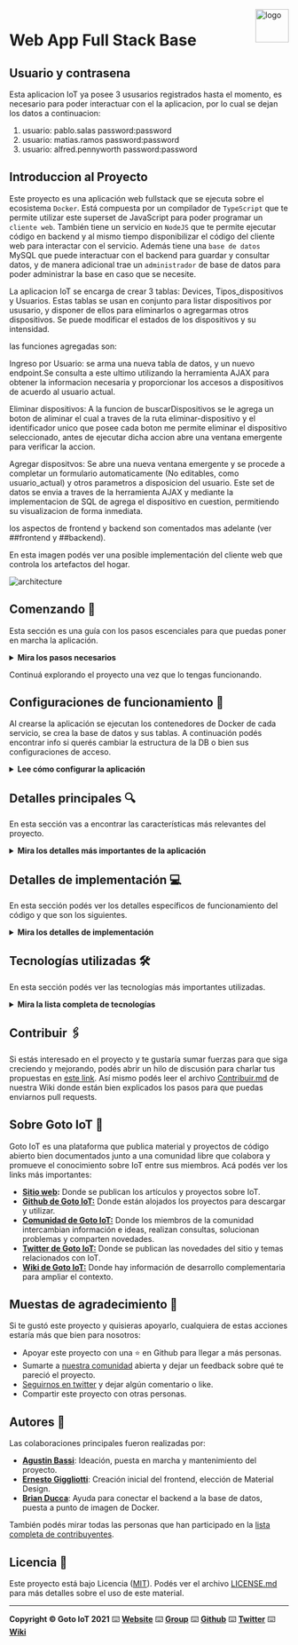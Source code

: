 <a href="https://www.gotoiot.com/">
    <img src="doc/gotoiot-logo.png" alt="logo" title="Goto IoT" align="right" width="60" height="60" />
</a>

Web App Full Stack Base
=======================
## Usuario y contrasena 

Esta aplicacion IoT ya posee 3 ususarios registrados hasta el momento, es necesario para poder interactuar con el la aplicacion, por lo cual se dejan los datos a continuacion:

1) usuario: pablo.salas password:password
2) usuario: matias.ramos password:password
3) usuario: alfred.pennyworth password:password


## Introduccion al Proyecto

Este proyecto es una aplicación web fullstack que se ejecuta sobre el ecosistema `Docker`. Está compuesta por un compilador de `TypeScript` que te permite utilizar este superset de JavaScript para poder programar un `cliente web`. También tiene un servicio en `NodeJS` que te permite ejecutar código en backend y al mismo tiempo disponibilizar el código del cliente web para interactar con el servicio. Además tiene una `base de datos` MySQL que puede interactuar con el backend para guardar y consultar datos, y de manera adicional trae un `administrador` de base de datos para poder administrar la base en caso que se necesite.

La aplicacion IoT se encarga de crear 3 tablas: Devices, Tipos_dispositivos y Usuarios. Estas tablas se usan en conjunto para listar dispositivos por ususario, y disponer de ellos para eliminarlos o agregarmas otros dispositivos. Se puede modificar el estados de los dispositivos y su intensidad. 

las funciones agregadas son:

Ingreso por Usuario: se arma una nueva tabla de datos, y un nuevo endpoint.Se consulta a este ultimo utilizando la herramienta AJAX para obtener la informacion necesaria y proporcionar los accesos a dispositivos de acuerdo al usuario actual.

Eliminar dispositivos: A la funcion de buscarDispositivos se le agrega un boton de aliminar el cual a traves de la ruta eliminar-dispositivo y el identificador unico que posee cada boton me permite eliminar el dispositivo seleccionado, antes de ejecutar dicha accion abre una ventana emergente para verificar la accion.

Agregar dispositvos: Se abre una nueva ventana emergente y se procede a completar un formulario automaticamente (No editables, como usuario_actual) y otros parametros a disposicion del usuario. Este set de datos se envia a traves de la herramienta AJAX y mediante la implementacion de SQL de agrega el dispositivo en cuestion, permitiendo su visualizacion de forma inmediata. 

los aspectos de frontend y backend son comentados mas adelante (ver ##frontend y ##backend).

En esta imagen podés ver una posible implementación del cliente web que controla los artefactos del hogar.

![architecture](doc/webapp-example-1.png)

## Comenzando 🚀

Esta sección es una guía con los pasos escenciales para que puedas poner en marcha la aplicación.

<details><summary><b>Mira los pasos necesarios</b></summary><br>

### Instalar las dependencias

Para correr este proyecto es necesario que instales `Docker` y `Docker Compose`. 

En [este artículo](https://www.gotoiot.com/pages/articles/docker_installation_linux/) publicado en nuestra web están los detalles para instalar Docker y Docker Compose en una máquina Linux. Si querés instalar ambas herramientas en una Raspberry Pi podés seguir [este artículo](https://www.gotoiot.com/pages/articles/rpi_docker_installation) de nuestra web que te muestra todos los pasos necesarios.

En caso que quieras instalar las herramientas en otra plataforma o tengas algún incoveniente, podes leer la documentación oficial de [Docker](https://docs.docker.com/get-docker/) y también la de [Docker Compose](https://docs.docker.com/compose/install/).

Continua con la descarga del código cuando tengas las dependencias instaladas y funcionando.

### Descargar el código

Para descargar el código, lo más conveniente es que realices un `fork` de este proyecto a tu cuenta personal haciendo click en [este link](https://github.com/gotoiot/app-fullstack-base/fork). Una vez que ya tengas el fork a tu cuenta, descargalo con este comando (acordate de poner tu usuario en el link):

```
git clone https://github.com/USER/app-fullstack-base.git
```

> En caso que no tengas una cuenta en Github podes clonar directamente este repo.

### Ejecutar la aplicación

Para ejecutar la aplicación tenes que correr el comando `docker-compose up` desde la raíz del proyecto. Este comando va a descargar las imágenes de Docker de node, de typescript, de la base datos y del admin de la DB, y luego ponerlas en funcionamiento. 

Para acceder al cliente web ingresa a a la URL [http://localhost:8000/](http://localhost:8000/) y para acceder al admin de la DB accedé a [localhost:8001/](http://localhost:8001/). 

Si pudiste acceder al cliente web y al administrador significa que la aplicación se encuentra corriendo bien. 

> Si te aparece un error la primera vez que corres la app, deteńe el proceso y volvé a iniciarla. Esto es debido a que el backend espera que la DB esté creada al iniciar, y en la primera ejecución puede no alcanzar a crearse. A partir de la segunda vez el problema queda solucionado.

</details>

Continuá explorando el proyecto una vez que lo tengas funcionando.

## Configuraciones de funcionamiento 🔩

Al crearse la aplicación se ejecutan los contenedores de Docker de cada servicio, se crea la base de datos y sus tablas. A continuación podés encontrar info si querés cambiar la estructura de la DB o bien sus configuraciones de acceso.

<details><summary><b>Lee cómo configurar la aplicación</b></summary><br>

### Configuración de la DB

Como ya comprobaste, para acceder PHPMyAdmin tenés que ingresar en la URL [localhost:8001/](http://localhost:8001/). En el login del administrador, el usuario para acceder a la db es `root` y contraseña es la variable `MYSQL_ROOT_PASSWORD` del archivo `docker-compose.yml`.

Para el caso del servicio de NodeJS que se comunica con la DB fijate que en el archivo `src/backend/mysql-connector.js` están los datos de acceso para ingresar a la base.

Si quisieras cambiar la contraseña, puertos, hostname u otras configuraciones de la DB deberías primero modificar el servicio de la DB en el archivo `docker-compose.yml` y luego actualizar las configuraciones para acceder desde PHPMyAdmin y el servicio de NodeJS.

### Estructura de la DB

Al iniciar el servicio de la base de datos, si esta no está creada toma el archivo que se encuentra en `db/dumps/smart_home.sql` para crear la base de datos automáticamente.

En ese archivo está la configuración de la tabla `Devices` y otras configuraciones más. Si quisieras cambiar algunas configuraciones deberías modificar este archivo y crear nuevamente la base de datos para que se tomen en cuenta los cambios.

Tené en cuenta que la base de datos se crea con permisos de superusuario por lo que no podrías borrar el directorio con tu usuario de sistema, para eso debés hacerlo con permisos de administrador. En ese caso podés ejecutar el comando `sudo rm -r db/data` para borrar el directorio completo.

</details>


## Detalles principales 🔍

En esta sección vas a encontrar las características más relevantes del proyecto.

<details><summary><b>Mira los detalles más importantes de la aplicación</b></summary><br>
<br>

### Arquitectura de la aplicación

Como ya pudiste ver, la aplicación se ejecuta sobre el ecosistema Docker, y en esta imagen podés ver el diagrama de arquitectura.

![architecture](doc/architecture.png)

### El cliente web

El cliente web es una Single Page Application que se comunica con el servicio en NodeJS mediante JSON a través de requests HTTP. Puede consultar el estado de dispositivos en la base de datos (por medio del servicio en NodeJS) y también cambiar el estado de los mismos. Los estilos del código están basados en **Material Design**.

### El servicio web

El servicio en **NodeJS** posee distintos endpoints para comunicarse con el cliente web mediante requests HTTP enviando **JSON** en cada transacción. Procesando estos requests es capaz de comunicarse con la base de datos para consultar y controlar el estado de los dispositivos, y devolverle una respuesta al cliente web también en formato JSON. Así mismo el servicio es capaz de servir el código del cliente web.

### La base de datos

La base de datos se comunica con el servicio de NodeJS y permite almacenar el estado de los dispositivos en la tabla **Devices**. Ejecuta un motor **MySQL versión 5.7** y permite que la comunicación con sus clientes pueda realizarse usando usuario y contraseña en texto plano. En versiones posteriores es necesario brindar claves de acceso, por este motivo la versión 5.7 es bastante utilizada para fases de desarrollo.

### El administrador de la DB

Para esta aplicación se usa **PHPMyAdmin**, que es un administrador de base de datos web muy utilizado y que podés utilizar en caso que quieras realizar operaciones con la base, como crear tablas, modificar columnas, hacer consultas y otras cosas más.

### El compilador de TypeScript

**TypeScript** es un lenguaje de programación libre y de código abierto desarrollado y mantenido por Microsoft. Es un superconjunto de JavaScript, que esencialmente añade tipos estáticos y objetos basados en clases. Para esta aplicación se usa un compilador de TypeScript basado en una imagen de [Harmish](https://hub.docker.com/r/harmish) en Dockerhub, y está configurado para monitorear en tiempo real los cambios que se realizan sobre el directorio **src/frontend/ts** y automáticamente generar código compilado a JavaScript en el directorio  **src/frontend/js**. Los mensajes del compilador aparecen automáticamente en la terminal al ejecutar el comando **docker-compose up**.

### Ejecución de servicios

Los servicios de la aplicación se ejecutan sobre **contenedores de Docker**, así se pueden desplegar de igual manera en diferentes plataformas. Los detalles sobre cómo funcionan los servicios los podés ver directamente en el archivo **docker-compose.yml**.

### Organización del proyecto

En la siguiente ilustración podés ver cómo está organizado el proyecto para que tengas en claro qué cosas hay en cada lugar.

```sh
├── db                          # directorio de la DB
│   ├── data                    # estructura y datos de la DB
│   └── dumps                   # directorio de estructuras de la DB
│       └── smart_home.sql      # estructura con la base de datos "smart_home"
├── doc                         # documentacion general del proyecto
└── src                         # directorio codigo fuente
│   ├── backend                 # directorio para el backend de la aplicacion
│   │   ├── index.js            # codigo principal del backend
│   │   ├── mysql-connector.js  # codigo de conexion a la base de datos
│   │   ├── package.json        # configuracion de proyecto NodeJS
│   │   └── package-lock.json   # configuracion de proyecto NodeJS
│   └── frontend                # directorio para el frontend de la aplicacion
│       ├── js                  # codigo javascript que se compila automáticamente
│       ├── static              # donde alojan archivos de estilos, imagenes, fuentes, etc.
│       ├── ts                  # donde se encuentra el codigo TypeScript a desarrollar
│       └── index.html          # archivo principal del cliente HTML
├── docker-compose.yml          # archivo donde se aloja la configuracion completa
├── README.md                   # este archivo
├── CHANGELOG.md                # archivo para guardar los cambios del proyecto
├── LICENSE.md                  # licencia del proyecto
```

> No olvides ir poniendo tus cambios en el archivo `CHANGELOG.md` a medida que avanzas en el proyecto.

</details>

## Detalles de implementación 💻

En esta sección podés ver los detalles específicos de funcionamiento del código y que son los siguientes.

<details><summary><b>Mira los detalles de implementación</b></summary><br>

### Agregar un dispositivo

Para agregar un dispositivo, el cliente debe ingresar con su usuario y contrasena, en consecuencia se listaran sus dispositivos y se habilita la opcion de agregar dispositivo. esta opcion se encuentra disponible a partir de un boton flotante en el margen derecho de la pagina web. Este boton abre una ventana emergente y se debera completar todos los datos solicitados: nombre, descripcion y tipo de dispositivo,los datos del usuario de autocompletan en el ingreso y no pueden ser modificados.Luego se presiona enviar. en caso de que todos los datos esten llenos se agrega a la base datos y se vera reflejado inmediatamente en pantalla.

### Frontend

Para el frontend empleamos el sistema de 12 columnas de Materialize (basado en CSS). De esta forma de ajusta la pantalla a los distintos tamanos de pantalla: XXL, XL, M, s. este Diseno en particular posee 3 columnas, una para las opciones de usuario (actualmente solo esta el ingreso, pero a futuro se puede agregar: AYUDA, ADMINISTRACION DE USUARIOS, NOVEDADES, etc. en el medio se encuentra la lista de dispositivos y en el margen derecho los botones flotantes para administrar los dispositivos (actualmente solo esta agregar, pero se puede sumar: Editar, ocultar, Programar, etc).

En el main.ts se emplea la tecnologia AJAX para realizar solicitades asincronas al servidor desde la pagina WEB. Para ello enviamos los datos en formato JSON. Este proceso requiere la creacion de un objeto que permita realizar solicitudes HTTP (XMLHttpRequest), configuracion del metodo OPEN para especificar el tipo de solicitud y monitoreo de la funcion de devolucion de llamana (onreadystatechangue). 
Esta tecnologia AJAX es la mas importante del proyecto ya que nos permite comunicarnos con el Backend.

Todos los elementos HTML que se le agregaron el evento de "escucha" al click, se encuentran en window.addEventListener(). Las funciones consecuentes a este evente se encuentran en el handleEvent().

### Backend

El backend en Node.js utiliza una base de datos MySQL a traves del puerto de escucha 3000. Se crea una instancia de Express y se habilita CORS.
SE definen distintas rutas para los diferentes servicios escpecificos que la aplicacion puede brindar.Se realizan consultas y operaciones en la base de datos MySQL en respuesta a estas rutas. Estos servicios refieren a sumar dispositivos, elimnarlos, consultar los datos de usuario, etc.
Se utiliza express.json() para parsear datos en formato JSON.


<details><summary><b>Ver los endpoints disponibles</b></summary><br>

Completá todos los endpoints del backend con los metodos disponibles, los headers y body que recibe, lo que devuelve, ejemplos, etc.

1) Devolver el estado de los dispositivos.

```json
{
    "method": "GET",
    "request_headers": {
        "Content-Type": "application/json"
    },
    "request_body": "",
    "response_code": 200,
    "response_body": {
        "devices": [
            {
                "id": 1,
                "name": "Lampara 1",
                "status": 1,
                "description": "Luz living",
                "type": 0,
                "binario": 0,
                "initial_value": 69,
                "id_user": 1
            },
            {
                "id": 2,
                "name": "Lampara 2",
                "status": 0,
                "description": "Luz cocina",
                "type": 0,
                "binario": 0,
                "initial_value": 80,
                "id_user": 1
            },
            // ... (otros dispositivos)
        ]
    }
}
``` 
2) EStablecer estado y parametro configurable del dispositivo
```json
{
    "method": "POST",
    "request_headers": "application/json",
    "request_body": {
        "id": 1,
        "state": true,
        "initial_value": 0
    },
    "response_code": 200,
    "response_body": {
        "message": "Device updated successfully"
    }
}

3) obtener los datos de Usuario

{
    "method": "GET",
    "request_headers": "application/json",
    "request_body": "",
    "response_code": 200,
    "response_body": {
        "usuarios": [
            {
                "id": 1,
                "nombre": "Pablo",
                "contrasena": "text"
            },
            {
                "id": 2,
                "nombre": "Maria",
                "contrasena": "texto"
            }
        ]
    }
}

4) Obtener los tipos de Dsipositivos

{
    "method": "GET",
    "request_headers": "application/json",
    "request_body": "",
    "response_code": 200,
    "response_body": {
        "tipos_dispositivos": [
            {
                "id": 1,
                "binario": true,
                "descripcion": "Dispositivo de iluminación"
            },
            {
                "id": 2,
                "nombre": false,
                "descripcion": "Dispositivo de control de temperatura"
            }
        ]
    }
}

5) Agregar dispositivos

{
    "method": "POST",
    "request_headers": "application/json",
    "request_body": {
        "name": "New Device",
        "description": "A newly added device",
        "state": true,
        "type": 1,
        "binario": false,
        "initial_value": 0,
        "id_user": 1
    },
    "response_code": 200,
    "response_body": {
        "message": "Device added successfully"
    }
}

6) Eliminar dispositivos 

{
    "method": "DELETE",
    "request_headers": "application/json",
    "request_body": {
        "id": 1
    },
    "response_code": 200,
    "response_body": {
        "message": "Device deleted successfully"
    }
}

``` 

</details>

</details>


## Tecnologías utilizadas 🛠️

En esta sección podés ver las tecnologías más importantes utilizadas.

<details><summary><b>Mira la lista completa de tecnologías</b></summary><br>

* [Docker](https://www.docker.com/) - Ecosistema que permite la ejecución de contenedores de software.
* [Docker Compose](https://docs.docker.com/compose/) - Herramienta que permite administrar múltiples contenedores de Docker.
* [Node JS](https://nodejs.org/es/) - Motor de ejecución de código JavaScript en backend.
* [MySQL](https://www.mysql.com/) - Base de datos para consultar y almacenar datos.
* [PHPMyAdmin](https://www.phpmyadmin.net/) - Administrador web de base de datos.
* [Material Design](https://material.io/design) - Bibliotecas de estilo responsive para aplicaciones web.
* [TypeScript](https://www.typescriptlang.org/) - Superset de JavaScript tipado y con clases.

</details>

## Contribuir 🖇️

Si estás interesado en el proyecto y te gustaría sumar fuerzas para que siga creciendo y mejorando, podés abrir un hilo de discusión para charlar tus propuestas en [este link](https://github.com/gotoiot/app-fullstack-base/issues/new). Así mismo podés leer el archivo [Contribuir.md](https://github.com/gotoiot/gotoiot-doc/wiki/Contribuir) de nuestra Wiki donde están bien explicados los pasos para que puedas enviarnos pull requests.

## Sobre Goto IoT 📖

Goto IoT es una plataforma que publica material y proyectos de código abierto bien documentados junto a una comunidad libre que colabora y promueve el conocimiento sobre IoT entre sus miembros. Acá podés ver los links más importantes:

* **[Sitio web](https://www.gotoiot.com/):** Donde se publican los artículos y proyectos sobre IoT. 
* **[Github de Goto IoT:](https://github.com/gotoiot)** Donde están alojados los proyectos para descargar y utilizar. 
* **[Comunidad de Goto IoT:](https://groups.google.com/g/gotoiot)** Donde los miembros de la comunidad intercambian información e ideas, realizan consultas, solucionan problemas y comparten novedades.
* **[Twitter de Goto IoT:](https://twitter.com/gotoiot)** Donde se publican las novedades del sitio y temas relacionados con IoT.
* **[Wiki de Goto IoT:](https://github.com/gotoiot/doc/wiki)** Donde hay información de desarrollo complementaria para ampliar el contexto.

## Muestas de agradecimiento 🎁

Si te gustó este proyecto y quisieras apoyarlo, cualquiera de estas acciones estaría más que bien para nosotros:

* Apoyar este proyecto con una ⭐ en Github para llegar a más personas.
* Sumarte a [nuestra comunidad](https://groups.google.com/g/gotoiot) abierta y dejar un feedback sobre qué te pareció el proyecto.
* [Seguirnos en twitter](https://github.com/gotoiot/doc/wiki) y dejar algún comentario o like.
* Compartir este proyecto con otras personas.

## Autores 👥

Las colaboraciones principales fueron realizadas por:

* **[Agustin Bassi](https://github.com/agustinBassi)**: Ideación, puesta en marcha y mantenimiento del proyecto.
* **[Ernesto Giggliotti](https://github.com/ernesto-g)**: Creación inicial del frontend, elección de Material Design.
* **[Brian Ducca](https://github.com/brianducca)**: Ayuda para conectar el backend a la base de datos, puesta a punto de imagen de Docker.

También podés mirar todas las personas que han participado en la [lista completa de contribuyentes](https://github.com/###/contributors).

## Licencia 📄

Este proyecto está bajo Licencia ([MIT](https://choosealicense.com/licenses/mit/)). Podés ver el archivo [LICENSE.md](LICENSE.md) para más detalles sobre el uso de este material.

---

**Copyright © Goto IoT 2021** ⌨️ [**Website**](https://www.gotoiot.com) ⌨️ [**Group**](https://groups.google.com/g/gotoiot) ⌨️ [**Github**](https://www.github.com/gotoiot) ⌨️ [**Twitter**](https://www.twitter.com/gotoiot) ⌨️ [**Wiki**](https://github.com/gotoiot/doc/wiki)
